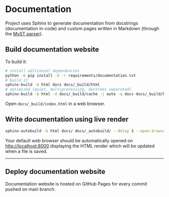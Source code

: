 # Documentation

Project uses Sphinx to generate documentation from docstrings (documentation in-code) and custom pages written in Markdown (through the [MyST parser](https://myst-parser.readthedocs.io/en/latest/)).

## Build documentation website

To build it:

```sh
# install aditionnal dependencies
python -m pip install -U -r requirements/documentation.txt
# build it
sphinx-build -b html docs docs/_build/html
# optimized (quiet, multiprocessing, doctrees separated)
sphinx-build -b html -d docs/_build/cache -j auto -q docs docs/_build/html
```

Open `docs/_build/index.html` in a web browser.

## Write documentation using live render

```sh
sphinx-autobuild -b html docs/ docs/_autobuild/ --delay 3 --open-browser --ignore docs/misc/dependencies.md --ignore docs/reference/rules_context.json --ignore docs/usage/download_section.md
```

Your default web browser should be automatically opened on <http://localhost:8000> displaying the HTML render which will be  updated when a file is saved.

---

## Deploy documentation website

Documentation website is hosted on GitHub Pages for every commit pushed on main branch.
